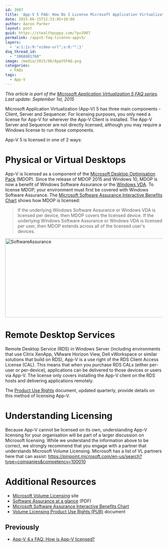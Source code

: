 ```yaml
---
id: 3987
title: 'App-V 5 FAQ: How Do I License Microsoft Application Virtualization 5?'
date: 2015-06-15T22:53:05+10:00
author: Aaron Parker
layout: post
guid: https://stealthpuppy.com/?p=3987
permalink: /appv5-faq-license-appv5/
layers:
  - 'a:1:{s:9:"video-url";s:0:"";}'
dsq_thread_id:
  - "3868881760"
image: /media/2015/06/AppV5FAQ.png
categories:
  - FAQs
tags:
  - App-V
---
```

_This article is part of the [Microsoft Application Virtualization 5 FAQ series](https://stealthpuppy.com/appv5-faqs/). Last update: September 1st, 2015_

Microsoft Application Virtualization (App-V) 5 has three main components - Client, Server and Sequencer. For licensing purposes, you only need a license for App-V for wherever the App-V Client is installed. The App-V Server and Sequencer are not directly licensed, although you may require a Windows license to run those components.

App-V 5 is licensed in one of 2 ways:

# Physical or Virtual Desktops

App-V is licensed as a component of the [Microsoft Desktop Optimisation Pack](https://www.microsoft.com/en-AU/windows/enterprise/products-and-technologies/mdop/default.aspx) (MDOP). Since the release of MDOP 2015 and Windows 10, MDOP is now a benefit of Windows Software Assurance or the [Windows VDA](http://www.microsoft.com/en-us/Licensing/product-licensing/windows10.aspx). To license MDOP, your environment must first be covered with Windows Software Assurance. The [Microsoft Software Assurance Interactive Benefits Chart](https://www.microsoft.com/en-us/download/details.aspx?id=1732) shows how MDOP is licensed:

> If the underlying Windows Software Assurance or Windows VDA is licensed per device, then MDOP covers the licensed device. If the underlying Windows Software Assurance or Windows VDA is licensed per user, then MDOP extends across all of the licensed user's devices.

[<img class="alignnone size-full wp-image-4071" src="https://stealthpuppy.com/media/2015/06/SoftwareAssurance.png" alt="SoftwareAssurance" width="1077" height="253" srcset="https://stealthpuppy.com/media/2015/06/SoftwareAssurance.png 1077w, https://stealthpuppy.com/media/2015/06/SoftwareAssurance-150x35.png 150w, https://stealthpuppy.com/media/2015/06/SoftwareAssurance-300x70.png 300w, https://stealthpuppy.com/media/2015/06/SoftwareAssurance-1024x241.png 1024w" sizes="(max-width: 1077px) 100vw, 1077px" />](https://stealthpuppy.com/media/2015/06/SoftwareAssurance.png)

# Remote Desktop Services

Remote Desktop Service (RDS) in Windows Server (including environments that use Citrix XenApp, VMware Horizon View, Dell vWorkspace or similar solutions that build on RDS), App-V is a use right of the RDS Client Access License (CAL). This means that when you purchase RDS CALs (either per-user or per-device), applications can be delivered to those devices or users via App-V. The license only covers installing the App-V client on the RDS hosts and delivering applications remotely.

The [Product Use Rights](https://www.microsoft.com/en-us/licensing/product-licensing/products.aspx) document, updated quarterly, provide details on this method of licensing App-V.

# Understanding Licensing

Because App-V cannot be licensed on its own, understanding App-V licensing for your organisation will be part of a larger discussion on Microsoft licensing. While we understand the information above to be correct, we strongly recommend that you engage with a partner that understands Microsoft Volume Licensing. Microsoft has a list of VL partners here that can assist: <a href="https://pinpoint.microsoft.com/en-us/search?type=companies&competency=100010" target="_blank">https://pinpoint.microsoft.com/en-us/search?type=companies&competency=100010</a>

# Additional Resources

  * [Microsoft Volume Licensing](http://www.microsoft.com/en-us/licensing/licensing-programs/software-assurance-default.aspx) site
  * [Software Assurance at a glance](http://download.microsoft.com/download/5/c/7/5c727885-ec15-4920-818b-4d140ec6c38a/Software-Assurance-at-a-Glance.pdf) (PDF)
  * [Microsoft Software Assurance Interactive Benefits Chart](https://www.microsoft.com/en-us/download/details.aspx?id=1732)
  * [Volume Licensing Product Use Rights (PUR)](https://www.microsoft.com/en-us/licensing/product-licensing/products.aspx) document

## Previously

  * [App-V 4.x FAQ: How is App-V licensed?](https://stealthpuppy.com/deployment/app-v-faq-3-how-is-app-v-licensed)

 